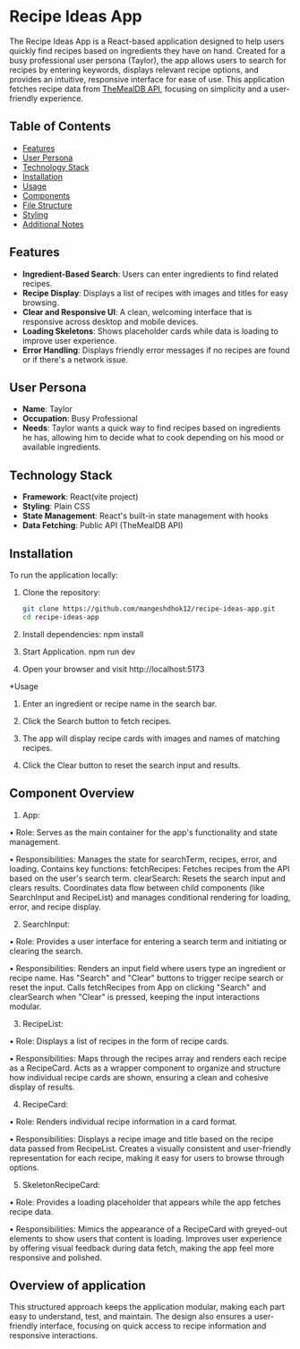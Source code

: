 # Recipe Ideas App

The Recipe Ideas App is a React-based application designed to help users quickly find recipes based on ingredients they have on hand. Created for a busy professional user persona (Taylor), the app allows users to search for recipes by entering keywords, displays relevant recipe options, and provides an intuitive, responsive interface for ease of use. This application fetches recipe data from [TheMealDB API](https://www.themealdb.com/), focusing on simplicity and a user-friendly experience.

## Table of Contents
- [Features](#features)
- [User Persona](#user-persona)
- [Technology Stack](#technology-stack)
- [Installation](#installation)
- [Usage](#usage)
- [Components](#components)
- [File Structure](#file-structure)
- [Styling](#styling)
- [Additional Notes](#additional-notes)

## Features
- **Ingredient-Based Search**: Users can enter ingredients to find related recipes.
- **Recipe Display**: Displays a list of recipes with images and titles for easy browsing.
- **Clear and Responsive UI**: A clean, welcoming interface that is responsive across desktop and mobile devices.
- **Loading Skeletons**: Shows placeholder cards while data is loading to improve user experience.
- **Error Handling**: Displays friendly error messages if no recipes are found or if there's a network issue.

## User Persona
- **Name**: Taylor
- **Occupation**: Busy Professional
- **Needs**: Taylor wants a quick way to find recipes based on ingredients he has, allowing him to decide what to cook depending on his mood or available ingredients.

## Technology Stack
- **Framework**: React(vite project)
- **Styling**: Plain CSS
- **State Management**: React's built-in state management with hooks
- **Data Fetching**: Public API (TheMealDB API)

## Installation

To run the application locally:

1. Clone the repository:
   ```bash
   git clone https://github.com/mangeshdhok12/recipe-ideas-app.git
   cd recipe-ideas-app

2. Install dependencies:
 npm install

3. Start Application.
npm run dev

4. Open your browser and visit http://localhost:5173

*Usage

1. Enter an ingredient or recipe name in the search bar.

2. Click the Search button to fetch recipes.

3. The app will display recipe cards with images and names of matching recipes.

4. Click the Clear button to reset the search input and results.

## Component Overview

1. App:

• Role: Serves as the main container for the app's functionality and state management.

• Responsibilities:
Manages the state for searchTerm, recipes, error, and loading.
Contains key functions:
fetchRecipes: Fetches recipes from the API based on the user's search term.
clearSearch: Resets the search input and clears results.
Coordinates data flow between child components (like SearchInput and RecipeList) and manages conditional rendering for loading, error, and recipe display.

2. SearchInput:

• Role: Provides a user interface for entering a search term and initiating or clearing the search.

• Responsibilities:
Renders an input field where users type an ingredient or recipe name.
Has "Search" and "Clear" buttons to trigger recipe search or reset the input.
Calls fetchRecipes from App on clicking "Search" and clearSearch when "Clear" is pressed, keeping the input interactions modular.

3. RecipeList:

• Role: Displays a list of recipes in the form of recipe cards.

• Responsibilities:
Maps through the recipes array and renders each recipe as a RecipeCard.
Acts as a wrapper component to organize and structure how individual recipe cards are shown, ensuring a clean and cohesive display of results.

4. RecipeCard:

• Role: Renders individual recipe information in a card format.

• Responsibilities:
Displays a recipe image and title based on the recipe data passed from RecipeList.
Creates a visually consistent and user-friendly representation for each recipe, making it easy for users to browse through options.

5. SkeletonRecipeCard:

• Role: Provides a loading placeholder that appears while the app fetches recipe data.

• Responsibilities:
Mimics the appearance of a RecipeCard with greyed-out elements to show users that content is loading.
Improves user experience by offering visual feedback during data fetch, making the app feel more responsive and polished.

## Overview of application
This structured approach keeps the application modular, making each part easy to understand, test, and maintain. The design also ensures a user-friendly interface, focusing on quick access to recipe information and responsive interactions.